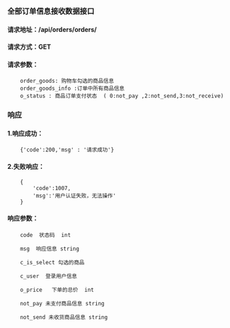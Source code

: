 ### 全部订单信息接收数据接口

#### 请求地址：/api/orders/orders/


#### 请求方式：GET

#### 请求参数：
        
        order_goods: 购物车勾选的商品信息
        order_goods_info :订单中所有商品信息
        o_status : 商品订单支付状态  ( 0:not_pay ,2:not_send,3:not_receive)
 
### 响应

#### 1.响应成功：

        {'code':200,'msg' : '请求成功'}


#### 2.失败响应：
        
        {
            'code':1007,
            'msg':'用户认证失败，无法操作'
        }
        

#### 响应参数：
        
        code  状态码  int
    
        msg  响应信息 string
        
        c_is_select 勾选的商品
        
        c_user  登录用户信息
        
        o_price   下单的总价  int
        
        not_pay 未支付商品信息 string
        
        not_send 未收货商品信息 string